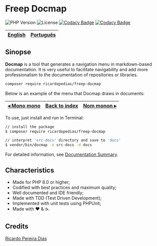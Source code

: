 # Freep Docmap

![PHP Version](https://img.shields.io/badge/php-%5E8.0-blue)
![License](https://img.shields.io/badge/license-MIT-blue)
[![Codacy Badge](https://app.codacy.com/project/badge/Grade/01d84708c9194532966afaefc2836ed3)](https://www.codacy.com/gh/ricardopedias/freep-docmap/dashboard?utm_source=github.com&amp;utm_medium=referral&amp;utm_content=ricardopedias/freep-docmap&amp;utm_campaign=Badge_Grade)
[![Codacy Badge](https://app.codacy.com/project/badge/Coverage/01d84708c9194532966afaefc2836ed3)](https://www.codacy.com/gh/ricardopedias/freep-docmap/dashboard?utm_source=github.com&utm_medium=referral&utm_content=ricardopedias/freep-docmap&utm_campaign=Badge_Coverage)

[English](readme.md) | [Português](./docs/pt-br/leiame.md)
-- | --

## Sinopse

**Docmap** is a tool that generates a navigation menu in markdown-based documentation. It is very useful to facilitate navigability and add more professionalism to the documentation of repositories or libraries.

```bash
composer require ricardopedias/freep-docmap
```

Below is an example of the menu that Docmap draws in documents:

[◂ Mono mono](readme.md) | [Back to index](readme.md) | [Nom monon ▸](readme.md)
-- | -- | --

To use, just install and run in Terminal:

```bash
// install the package
$ composer require ricardopedias/freep-docmap

// interpret 'src-docs' directory and save to 'docs'
$ vendor/bin/docmap -s src-docs -d docs
```

For detailed information, see [Documentation Summary](docs/en/index.md).

## Characteristics

- Made for PHP 8.0 or higher;
- Codified with best practices and maximum quality;
- Well documented and IDE friendly;
- Made with TDD (Test Driven Development);
- Implemented with unit tests using PHPUnit;
- Made with :heart: &amp; :coffee:.

## Credits

[Ricardo Pereira Dias](https://www.ricardopedias.com.br)
